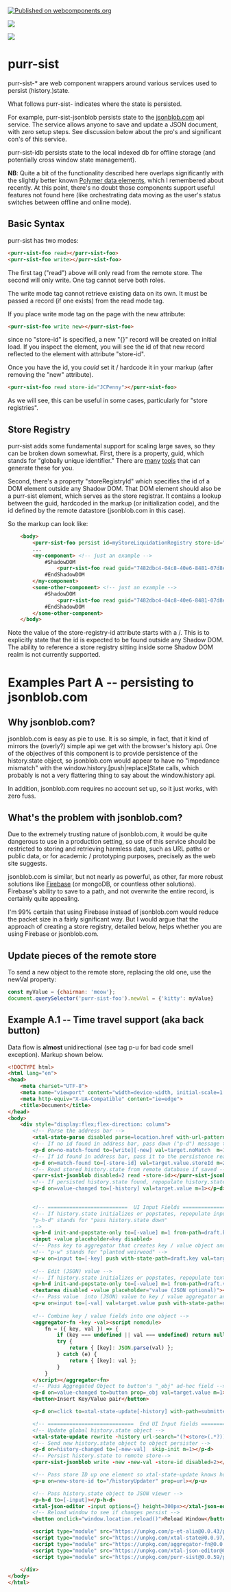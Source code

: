 [![Published on webcomponents.org](https://img.shields.io/badge/webcomponents.org-published-blue.svg)](https://www.webcomponents.org/element/purr-sist)

<a href="https://nodei.co/npm/purr-sist/"><img src="https://nodei.co/npm/purr-sist.png"></a>

<img src="https://badgen.net/bundlephobia/minzip/purr-sist">

# purr-sist


purr-sist-* are web component wrappers around various services used to persist (history.)state.

What follows purr-sist- indicates where the state is persisted.

For example, purr-sist-jsonblob persists state to the [jsonblob.com](http://jsonblob.com/) api service.  The service allows anyone to save and update a JSON document, with zero setup steps.  See discussion below about the pro's and significant con's of this service.

purr-sist-idb persists state to the local indexed db for offline storage (and potentially cross window state management).

**NB**:  Quite a bit of the functionality described here overlaps significantly with the slightly better known [Polymer data elements](https://www.webcomponents.org/element/@polymer/app-storage), which I remembered about recently.  At this point, there's no doubt those components support useful features not found here (like orchestrating data moving as the user's status switches between offline and online mode).   

<!--## Syntax Reference -->

<!--
```
<custom-element-demox>
<template>
    <div>
        <wc-info package-name="npm install purr-sist" href="https://unpkg.com/purr-sist@0.0.35/web-components.json"></wc-info>
        <script type="module" src="https://unpkg.com/wc-info@0.0.13/wc-info.js?module"></script>
    </div>
</template>
</custom-element-demox>
```
-->

## Basic Syntax

purr-sist has two modes:

```html
<purr-sist-foo read></purr-sist-foo>
<purr-sist-foo write></purr-sist-foo>
```

The first tag ("read") above will only read from the remote store.  The second will only write.  One tag cannot serve both roles.

The write mode tag cannot retrieve existing data on its own.  It must be passed a record (if one exists) from the read mode tag.

If you place write mode tag on the page with the new attribute:

```html
<purr-sist-foo write new></purr-sist-foo>
```

since no "store-id" is specified, a new "{}" record will be created on initial load.  If you inspect the element, you will see the id of that new record reflected to the element with attribute "store-id".

Once you have the id, you *could* set it / hardcode it in your markup (after removing the "new" attribute). 

```html
<purr-sist-foo read store-id="JCPenny"></purr-sist-foo>
```

As we will see, this can be useful in some cases, particularly for "store registries". 

## Store Registry

purr-sist adds some fundamental support for scaling large saves, so they can be broken down somewhat.  First, there is a property, guid, which stands for "globally unique identifier."  There are [many](https://duckduckgo.com/?q=online+guid+generator&t=h_&ia=web) [tools](https://marketplace.visualstudio.com/search?term=guid&target=VSCode&category=All%20categories&sortBy=Relevance) that can generate these for you. 

Second, there's a property "storeRegistryId" which specifies the id of a DOM element outside any Shadow DOM.  That DOM element should also be a purr-sist element, which serves as the  store registrar.  It contains a lookup between the guid, hardcoded in the markup (or initialization code), and the id defined by the remote datastore (jsonblob.com in this case).

So the markup can look like:

```html
    <body>
        <purr-sist-foo persist id=myStoreLiquidationRegistry store-id="asd9wg"></purr-sist-foo>
        ...
        <my-component> <!-- just an example -->
            #ShadowDOM
                <purr-sist-foo read guid="7482dbc4-04c8-40e6-8481-07d8ee4656b7" store-name=NiemanMarcus store-registry-id="/myStoreLiquidationRegistry"></purr-sist-foo>
            #EndShadowDOM
        </my-component>
        <some-other-component> <!-- just an example -->
            #ShadowDOM
                <purr-sist-foo read guid="7482dbc4-04c8-40e6-8481-07d8ee4656b8" store-name="Noah's Event Venue" store-registry-id="/myStoreLiquidationRegistry"></purr-sist-foo>
            #EndShadowDOM
        </some-other-component>
    </body>
```

Note the value of the store-registry-id attribute starts with a /.  This is to explicitly state that the id is expected to be found outside any Shadow DOM.  The ability to reference a store registry sitting inside some Shadow DOM realm is not currently supported. 

# Examples Part A -- persisting to jsonblob.com

## Why jsonblob.com?

jsonblob.com is easy as pie to use.  It is so simple, in fact, that it kind of mirrors the (overly?) simple api we get with the browser's history api.  One of the objectives of this component is to provide persistence of the history.state object, so jsonblob.com would appear to have no "impedance mismatch" with the window.history.[push|replace]State calls, which probably is not a very flattering thing to say about the window.history api.

In addition, jsonblob.com requires no account set up, so it just works, with zero fuss.  

## What's the problem with jsonblob.com?

Due to the extremely trusting nature of jsonblob.com, it would be quite dangerous to use in a production setting, so use of this service should be restricted to storing and retrieving harmless data, such as URL paths or public data, or for academic / prototyping purposes, precisely as the web site suggests.

jsonblob.com is similar, but not nearly as powerful, as other, far more robust solutions like [Firebase](https://firebase.google.com/docs/database/rest/save-data) (or mongoDB, or countless other solutions).   Firebase's ability to save to a path, and not overwrite the entire record, is certainly quite appealing. 

I'm 99% certain that using Firebase instead of jsonblob.com would reduce the packet size in a fairly significant way. But I would argue that the approach of creating a store registry, detailed below, helps whether you are using Firebase or jsonblob.com.

## Update pieces of the remote store

To send a new object to the remote store, replacing the old one, use the newVal property:

```JavaScript
const myValue = {chairman: 'meow'};
document.querySelector('purr-sist-foo').newVal = {'kitty': myValue}
```


## Example A.1 -- Time travel support (aka back button)

<!--
[See it in action](https://bahrus.github.io/purr-sist-demos/cdn.html)
-->

Data flow is **almost** unidirectional (see tag p-u for bad code smell exception).  Markup shown below.  

```html
<!DOCTYPE html>
<html lang="en">
<head>
    <meta charset="UTF-8">
    <meta name="viewport" content="width=device-width, initial-scale=1.0">
    <meta http-equiv="X-UA-Compatible" content="ie=edge">
    <title>Document</title>
</head>
<body>
    <div style="display:flex;flex-direction: column">
        <!-- Parse the address bar -->
        <xtal-state-parse disabled parse=location.href with-url-pattern="id=(?<storeId>[a-z0-9-]*)"></xtal-state-parse>
        <!-- If no id found in address bar, pass down ("p-d") message to session writer to create a new record ("session") -->
        <p-d on=no-match-found to=[write][-new] val=target.noMatch  m=1></p-d>
        <!-- If id found in address bar, pass it to the persistence reader -->
        <p-d on=match-found to=[-store-id] val=target.value.storeId m=2></p-d>
        <!-- Read stored history.state from remote database if saved -->
        <purr-sist-jsonblob disabled=2 read -store-id></purr-sist-jsonblob>
        <!-- If persisted history.state found, repopulate history.state -->
        <p-d on=value-changed to=[-history] val=target.value m=1></p-d>

        
        <!-- ==========================  UI Input Fields ===================================-->
        <!-- If history.state initializes or popstates, repopulate input and artificially raise input event
        "p-h-d" stands for "pass history.state down"
        -->
        <p-h-d init-and-popstate-only to=[-value] m=1 from-path=draft.key fire-event=input></p-h-d>
        <input -value placeholder=key disabled>
        <!-- Pass key to aggregator that creates key / value object and cc history.state (draft.key) -->
        <!-- "p-w" stands for "planted weirwood" -->
        <p-w on=input to=[-key] push with-state-path=draft.key val=target.value m=1></p-w>
        
        <!-- Edit (JSON) value -->
        <!-- If history.state initializes or popstates, repopulate textarea and artificially raise input event-->
        <p-h-d init-and-popstate-only to=[-value] m=1 from-path=draft.value fire-event=input></p-h-d>
        <textarea disabled -value placeholder="value (JSON optional)"></textarea>
        <!-- Pass value  into (JSON) value to key / value aggregator and cc history.state (draft.value) -->
        <p-w on=input to=[-val] val=target.value push with-state-path=draft.value  m=1></p-w> 
       
        <!-- Combine key / value fields into one object -->
        <aggregator-fn -key -val><script nomodule>
            fn = ({ key, val }) => {
                if (key === undefined || val === undefined) return null;
                try {
                    return { [key]: JSON.parse(val) };
                } catch (e) {
                    return { [key]: val };
                }
            }
        </script></aggregator-fn>
        <!-- Pass Aggregated Object to button's "_obj" ad-hoc field -->
        <p-d on=value-changed to=button prop=_obj val=target.value m=1></p-d>
        <button>Insert Key/Value pair</button>

        <p-d on=click to=xtal-state-update[-history] with-path=submitted val=target._obj skip-init m=1></p-d>

        <!-- ============================  End UI Input fields =============================== -->
        <!-- Update global history.state object -->
        <xtal-state-update rewrite -history url-search="(?<store>(.*?))" replace-url-value="?id=$<store>" id=historyUpdater></xtal-state-update>
        <!-- Send new history.state object to object persister -->
        <p-d on=history-changed to=[-new-val]  skip-init m=1></p-d>
        <!-- Persist history.state to remote store-->   
        <purr-sist-jsonblob write -new -new-val -store-id disabled=2></purr-sist-jsonblob>

        <!-- Pass store ID up one element so xtal-state-update knows how to update the address bar -->
        <p-u on=new-store-id to="/historyUpdater" prop=url></p-u>

        <!-- Pass history.state object to JSON viewer -->
        <p-h-d to=[-input]></p-h-d>
        <xtal-json-editor -input options={} height=300px></xtal-json-editor>
        <!-- Reload window to see if changes persist -->
        <button onclick="window.location.reload()">Reload Window</button>

        <script type="module" src="https://unpkg.com/p-et-alia@0.0.43/p-et-alia.js?module"></script>
        <script type="module" src="https://unpkg.com/xtal-state@0.0.97/xtal-state-parse.js?module"></script>
        <script type="module" src="https://unpkg.com/aggregator-fn@0.0.18/aggregator-fn.js?module"></script>
        <script type="module" src="https://unpkg.com/xtal-json-editor@0.0.39/xtal-json-editor.js?module"></script>
        <script type="module" src="https://unpkg.com/purr-sist@0.0.59/purr-sist-jsonblob.js?module"></script>
        
    </div>
</body>
</html>
```

